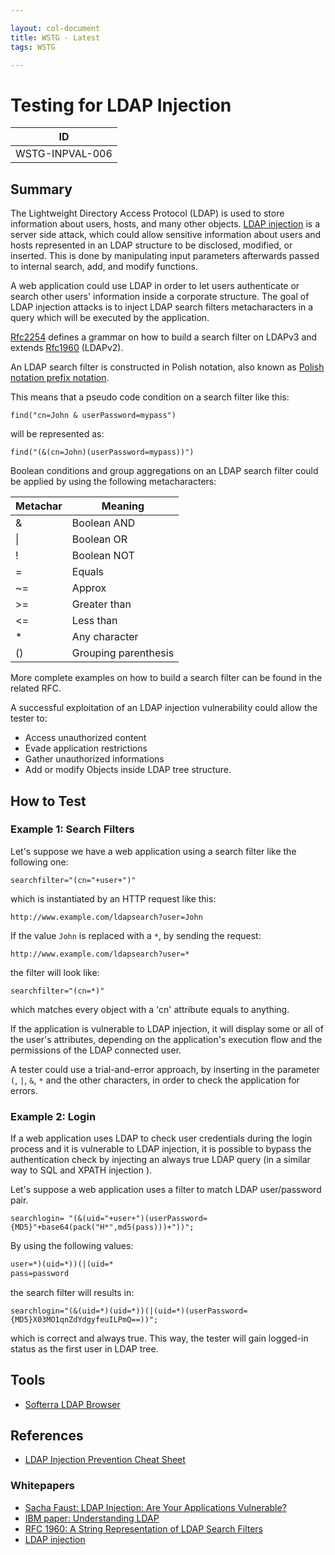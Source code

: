 ```yaml
---

layout: col-document
title: WSTG - Latest
tags: WSTG

---
```

# Testing for LDAP Injection

|ID             |
|---------------|
|WSTG-INPVAL-006|

## Summary

The Lightweight Directory Access Protocol (LDAP) is used to store information about users, hosts, and many other objects. [LDAP injection](https://wiki.owasp.org/index.php/LDAP_injection) is a server side attack, which could allow sensitive information about users and hosts represented in an LDAP structure to be disclosed, modified, or inserted. This is done by manipulating input parameters afterwards passed to internal search, add, and modify functions.

A web application could use LDAP in order to let users authenticate or search other users' information inside a corporate structure. The goal of LDAP injection attacks is to inject LDAP search filters metacharacters in a query which will be executed by the application.

[Rfc2254](https://www.ietf.org/rfc/rfc2254.txt) defines a grammar on how to build a search filter on LDAPv3 and extends [Rfc1960](https://www.ietf.org/rfc/rfc1960.txt) (LDAPv2).

An LDAP search filter is constructed in Polish notation, also known as [Polish notation prefix notation](https://en.wikipedia.org/wiki/Polish_notation).

This means that a pseudo code condition on a search filter like this:

`find("cn=John & userPassword=mypass")`

will be represented as:

`find("(&(cn=John)(userPassword=mypass))")`

Boolean conditions and group aggregations on an LDAP search filter could be applied by using the following metacharacters:

| Metachar |  Meaning              |
|----------|-----------------------|
| &        |  Boolean AND          |
| \|       |  Boolean OR           |
| !        |  Boolean NOT          |
| =        |  Equals               |
| ~=       |  Approx               |
| >=       |  Greater than         |
| <=       |  Less than            |
| *        |  Any character        |
| ()       |  Grouping parenthesis |

More complete examples on how to build a search filter can be found in the related RFC.

A successful exploitation of an LDAP injection vulnerability could allow the tester to:

- Access unauthorized content
- Evade application restrictions
- Gather unauthorized informations
- Add or modify Objects inside LDAP tree structure.

## How to Test

### Example 1: Search Filters

Let's suppose we have a web application using a search filter like the following one:

`searchfilter="(cn="+user+")"`

which is instantiated by an HTTP request like this:

`http://www.example.com/ldapsearch?user=John`

If the value `John` is replaced with a `*`, by sending the request:

`http://www.example.com/ldapsearch?user=*`

the filter will look like:

`searchfilter="(cn=*)"`

which matches every object with a 'cn' attribute equals to anything.

If the application is vulnerable to LDAP injection, it will display some or all of the user's attributes, depending on the application's execution flow and the permissions of the LDAP connected user.

A tester could use a trial-and-error approach, by inserting in the parameter `(`, `|`, `&`, `*` and the other characters, in order to check the application for errors.

### Example 2: Login

If a web application uses LDAP to check user credentials during the login process and it is vulnerable to LDAP injection, it is possible to bypass the authentication check by injecting an always true LDAP query (in a similar way to SQL and XPATH injection ).

Let's suppose a web application uses a filter to match LDAP user/password pair.

`searchlogin= "(&(uid="+user+")(userPassword={MD5}"+base64(pack("H*",md5(pass)))+"))";`

By using the following values:

```txt
user=*)(uid=*))(|(uid=*
pass=password
```

the search filter will results in:

`searchlogin="(&(uid=*)(uid=*))(|(uid=*)(userPassword={MD5}X03MO1qnZdYdgyfeuILPmQ==))";`

which is correct and always true. This way, the tester will gain logged-in status as the first user in LDAP tree.

## Tools

- [Softerra LDAP Browser](https://www.ldapadministrator.com)

## References

- [LDAP Injection Prevention Cheat Sheet](https://cheatsheetseries.owasp.org/cheatsheets/LDAP_Injection_Prevention_Cheat_Sheet.html)

### Whitepapers

- [Sacha Faust: LDAP Injection: Are Your Applications Vulnerable?](http://www.networkdls.com/articles/ldapinjection.pdf)
- [IBM paper: Understanding LDAP](https://www.redbooks.ibm.com/redbooks/pdfs/sg244986.pdf)
- [RFC 1960: A String Representation of LDAP Search Filters](https://www.ietf.org/rfc/rfc1960.txt)
- [LDAP injection](https://www.blackhat.com/presentations/bh-europe-08/Alonso-Parada/Whitepaper/bh-eu-08-alonso-parada-WP.pdf)
